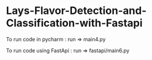 # Lays-Flavor-Detection-and-Classification-with-Fastapi


To run code in pycharm :
run => main4.py

To run code using FastApi :
run => fastapi/main6.py

